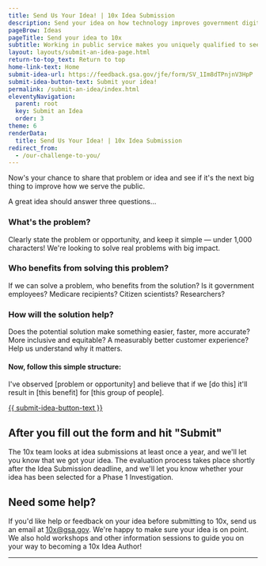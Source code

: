 ```yaml
---
title: Send Us Your Idea! | 10x Idea Submission
description: Send your idea on how technology improves government digital service delivery. Here's a step-by-step guide.
pageBrow: Ideas
pageTitle: Send your idea to 10x
subtitle: Working in public service makes you uniquely qualified to see how we can create new good-for-government technology that enables good-for-people services. 
layout: layouts/submit-an-idea-page.html
return-to-top_text: Return to top
home-link-text: Home
submit-idea-url: https://feedback.gsa.gov/jfe/form/SV_1Im8dTPnjnV3HpP
submit-idea-button-text: Submit your idea!
permalink: /submit-an-idea/index.html
eleventyNavigation:
  parent: root
  key: Submit an Idea
  order: 3
theme: 6
renderData:
  title: Send Us Your Idea! | 10x Idea Submission
redirect_from: 
  - /our-challenge-to-you/
---
```


<p class="usa-intro">
  Now's your chance to share that problem or idea and see if it's the next big thing to improve how we serve the public.
</p>

A great idea should answer three questions...

###  What's the problem? 

Clearly state the problem or opportunity, and keep it simple &#8212; under 1,000 characters! We're looking to solve real problems with big impact.

### Who benefits from solving this problem?

If we can solve a problem, who benefits from the solution? Is it government employees? Medicare recipients? Citizen scientists? Researchers? 

### How will the solution help?

Does the potential solution make something easier, faster, more accurate? More inclusive and equitable? A measurably better customer experience? Help us understand why it matters. 

#### Now, follow this simple structure:

<p class="sampleText">
  I've observed [problem or opportunity] and believe that if we [do this] it'll result in [this benefit] for [this group of people].
</p>

<p class="usa-button">
  <a class="usa-link" rel="noreferrer" href="{{ submit-idea-url | url }}">
    {{ submit-idea-button-text }}
  </a>
</p>

## After you fill out the form and hit "Submit"

The 10x team looks at idea submissions at least once a year, and we'll let you know that we got your idea. The evaluation process takes place shortly after the Idea Submission deadline, and we'll let you know whether your idea has been selected for a Phase 1 Investigation.

## Need some help?

If you'd like help or feedback on your idea before submitting to 10x, send us an email at 10x@gsa.gov. We're happy to make sure your idea is on point. We also hold workshops and other information sessions to guide you on your way to becoming a 10x Idea Author!

---